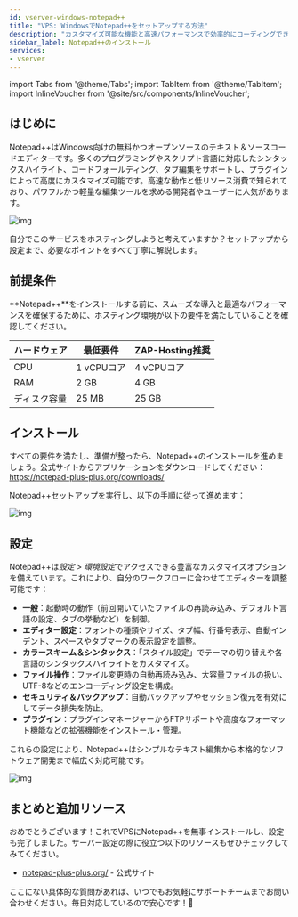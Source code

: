 ```yaml
---
id: vserver-windows-notepad++
title: "VPS: WindowsでNotepad++をセットアップする方法"
description: "カスタマイズ可能な機能と高速パフォーマンスで効率的にコーディングできるNotepad++の使い方をチェック → 今すぐ詳しく見る"
sidebar_label: Notepad++のインストール
services:
- vserver
---
```


import Tabs from '@theme/Tabs';
import TabItem from '@theme/TabItem';
import InlineVoucher from '@site/src/components/InlineVoucher';

## はじめに

Notepad++はWindows向けの無料かつオープンソースのテキスト＆ソースコードエディターです。多くのプログラミングやスクリプト言語に対応したシンタックスハイライト、コードフォールディング、タブ編集をサポートし、プラグインによって高度にカスタマイズ可能です。高速な動作と低リソース消費で知られており、パワフルかつ軽量な編集ツールを求める開発者やユーザーに人気があります。

![img](https://screensaver01.zap-hosting.com/index.php/s/jMMDejqDfWDCfrr/preview)

自分でこのサービスをホスティングしようと考えていますか？セットアップから設定まで、必要なポイントをすべて丁寧に解説します。

<InlineVoucher />

## 前提条件

**Notepad++**をインストールする前に、スムーズな導入と最適なパフォーマンスを確保するために、ホスティング環境が以下の要件を満たしていることを確認してください。

| ハードウェア | 最低要件 | ZAP-Hosting推奨 |
| ---------- | ------------ | -------------------------- |
| CPU | 1 vCPUコア | 4 vCPUコア |
| RAM | 2 GB | 4 GB |
| ディスク容量 | 25 MB | 25 GB |

## インストール

すべての要件を満たし、準備が整ったら、Notepad++のインストールを進めましょう。公式サイトからアプリケーションをダウンロードしてください：https://notepad-plus-plus.org/downloads/

Notepad++セットアップを実行し、以下の手順に従って進めます：

![img](https://screensaver01.zap-hosting.com/index.php/s/5ksLwSePniTPZFQ/preview)

## 設定

Notepad++は*設定 > 環境設定*でアクセスできる豊富なカスタマイズオプションを備えています。これにより、自分のワークフローに合わせてエディターを調整可能です：

- **一般**：起動時の動作（前回開いていたファイルの再読み込み、デフォルト言語の設定、タブの挙動など）を制御。  
- **エディター設定**：フォントの種類やサイズ、タブ幅、行番号表示、自動インデント、スペースやタブマークの表示設定を調整。  
- **カラースキーム＆シンタックス**：「スタイル設定」でテーマの切り替えや各言語のシンタックスハイライトをカスタマイズ。  
- **ファイル操作**：ファイル変更時の自動再読み込み、大容量ファイルの扱い、UTF-8などのエンコーディング設定を構成。  
- **セキュリティ＆バックアップ**：自動バックアップやセッション復元を有効にしてデータ損失を防止。  
- **プラグイン**：プラグインマネージャーからFTPサポートや高度なフォーマット機能などの拡張機能をインストール・管理。  

これらの設定により、Notepad++はシンプルなテキスト編集から本格的なソフトウェア開発まで幅広く対応可能です。

![img](https://screensaver01.zap-hosting.com/index.php/s/X8og5qnFkBTRcmA/preview)

## まとめと追加リソース

おめでとうございます！これでVPSにNotepad++を無事インストールし、設定も完了しました。サーバー設定の際に役立つ以下のリソースもぜひチェックしてみてください。

- [notepad-plus-plus.org/](https://notepad-plus-plus.org/) - 公式サイト

ここにない具体的な質問があれば、いつでもお気軽にサポートチームまでお問い合わせください。毎日対応しているので安心です！🙂

<InlineVoucher />